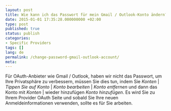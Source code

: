 ```yaml
---
layout: post
title: Wie kann ich das Passwort für mein Gmail / Outlook-Konto ändern?
date: 2015-01-01 17:35:28.000000000 +02:00
type: post
published: true
status: publish
categories:
- Specific Providers
tags: []
lang: de
permalink: /change-password-gmail-outlook-account/
meta:
---
```


Für OAuth-Anbieter wie Gmail / Outlook, haben wir nicht das Passwort, um Ihre Privatsphäre zu verbessern, müssen Sie dies tun, indem Sie *Konten* \| *Tippen Sie auf Konto* \| *Konto bearbeiten* \| *Konto entfernen* und dann das Konto mit *Konten* \| wieder hinzufügen *Konto hinzufügen*. Es wird Sie zu Ihrem Provider OAuth Seite und sobald Sie Ihre neuen Anmeldeinformationen verwenden, sollte es für Sie arbeiten.
